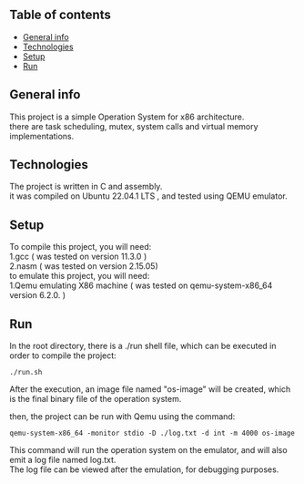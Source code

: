 ## Table of contents
* [General info](#general-info)
* [Technologies](#technologies)
* [Setup](#setup)
* [Run](#Run)

## General info
This project is a simple Operation System for x86 architecture.  
there are task scheduling, mutex, system calls and virtual memory implementations.
	
## Technologies
The project is written in C and assembly.  
it was compiled on Ubuntu 22.04.1 LTS , and tested using QEMU emulator.
	
## Setup
To compile this project, you will need:  
1.gcc ( was tested on version 11.3.0 )  
2.nasm  ( was tested on version 2.15.05)  
to emulate this project, you will need:  
1.Qemu emulating X86 machine ( was tested on qemu-system-x86_64 version 6.2.0. )
	
## Run
  
In the root directory, there is a ./run shell file, which can be executed in order to compile the project: 

```
./run.sh
```  
After the execution, an image file named "os-image" will be created, which is the final binary file of the operation system.  

then, the project can be run with Qemu using the command:  
```
qemu-system-x86_64 -monitor stdio -D ./log.txt -d int -m 4000 os-image
```  
This command will run the operation system on the emulator, and will also emit a log file named log.txt.  
The log file can be viewed after the emulation, for debugging purposes.
